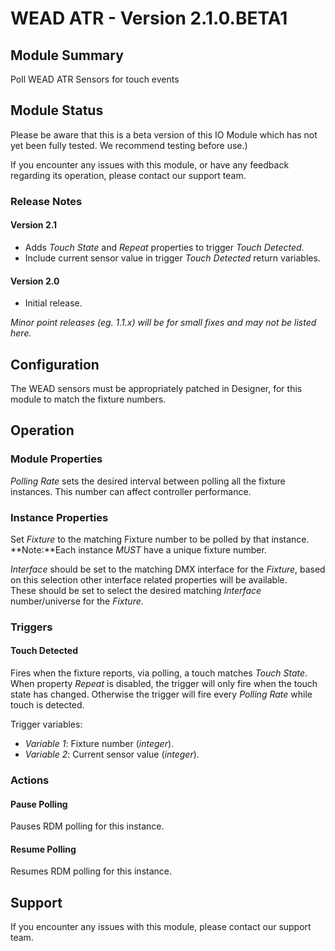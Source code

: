 # WEAD ATR - Version 2.1.0.BETA1

[//]: # (THIS IS WHAT A COMMENT LOOKS LIKE)

[//]: # (Properties should be surrounded by eg. *Property Name*)
[//]: # (Values and options should be surrounded by eg. <code>Value</code>)

## Module Summary

[//]: # (Brief description of the module; usually the same as the description in the package)

Poll WEAD ATR Sensors for touch events

## Module Status

[//]: # (UNCOMMENT AND DELETE AS APPROPRIATE)
[//]: # (**Note:** This IO Module is stable and has been tested internally.)
Please be aware that this is a beta version of this IO Module which has not yet been fully tested. We recommend testing before use.)

[//]: # (Always required)
If you encounter any issues with this module, or have any feedback regarding its operation, please contact our support team.

[//]: # (### Module Scope)
[//]: # (If important to mention explain the limitations and things this module cannot perform)

### Release Notes

#### Version 2.1

* Adds *Touch State* and *Repeat* properties to trigger *Touch Detected*.
* Include current sensor value in trigger *Touch Detected* return variables.

#### Version 2.0

* Initial release.

[//]: # (Always required)
*Minor point releases (eg. 1.1.x) will be for small fixes and may not be listed here.*

[//]: # (## Requirements)
[//]: # (Mention any pre-requisites needed before setting up the module in terms of hardware, subscriptions, APIs)

## Configuration
[//]: # (Mention any setup aspects the user should note that are generally done outside the Designer interface)
The WEAD sensors must be appropriately patched in Designer, for this module to match the fixture numbers.

## Operation

[//]: # (Give operational details linked to using Instance Properties, Triggers, Conditions, Actions, Variables associated with the module's operation)

### Module Properties

*Polling Rate* sets the desired interval between polling all the fixture instances. This number can affect controller performance.

### Instance Properties

[//]: # (### List instance properties and their function)

Set *Fixture* to the matching Fixture number to be polled by that instance.\
**Note:**Each instance *MUST* have a unique fixture number.

*Interface* should be set to the matching DMX interface for the *Fixture*, based on this selection other interface related properties will be available.\
These should be set to select the desired matching *Interface* number/universe for the *Fixture*.

### Triggers

[//]: # (Start with a verb such as "Fires when..." or "Receives...")

#### Touch Detected

Fires when the fixture reports, via polling, a touch matches *Touch State*.\
When property *Repeat* is disabled, the trigger will only fire when the touch state has changed. Otherwise the trigger will fire every *Polling Rate* while touch is detected.

Trigger variables:

* *Variable 1*: Fixture number (*integer*).
* *Variable 2*: Current sensor value (*integer*).

### Actions

[//]: # (Start with a verb such as "Requests..." or "Starts...")

#### Pause Polling

Pauses RDM polling for this instance.

#### Resume Polling

Resumes RDM polling for this instance.

## Support

[//]: # (Always required)
If you encounter any issues with this module, please contact our support team.

[//]: # (### Module Use Example)
[//]: # (If relevant to documentation give examples of module use)

[//]: # (### Further Notes)
[//]: # (Possible location for further notes, may not be used)
